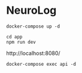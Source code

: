 # NeuroLog

```shell
docker-compose up -d

cd app
npm run dev
```

http://localhost:8080/


```shell
docker-compose exec api -d
```
